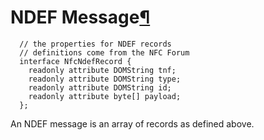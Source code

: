 NDEF Message[¶](#NDEF-Message)
==============================

``` {.webidl .prettyprint}
  // the properties for NDEF records
  // definitions come from the NFC Forum
  interface NfcNdefRecord {
    readonly attribute DOMString tnf;
    readonly attribute DOMString type;
    readonly attribute DOMString id;
    readonly attribute byte[] payload;
  };
```

An NDEF message is an array of records as defined above.

